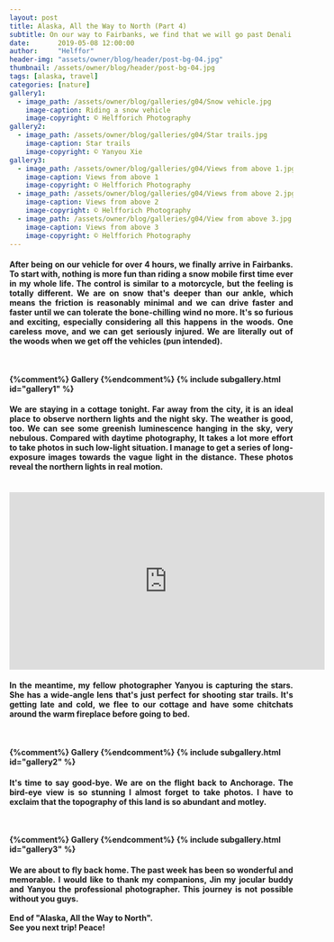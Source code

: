 ```yaml
---
layout: post
title: Alaska, All the Way to North (Part 4)
subtitle: On our way to Fairbanks, we find that we will go past Denali National Park. Of course, we won't miss out on this. Being one of eight national parks in Alaska, Denali is the most accessible one. There are parks that can only be reached by jets or boats. Others are either too far or not accessible due...
date:       2019-05-08 12:00:00
author:     "Helffor"
header-img: "assets/owner/blog/header/post-bg-04.jpg"
thumbnail: /assets/owner/blog/header/post-bg-04.jpg
tags: [alaska, travel]
categories: [nature]
gallery1: 
  - image_path: /assets/owner/blog/galleries/g04/Snow vehicle.jpg
    image-caption: Riding a snow vehicle
    image-copyright: © Helfforich Photography
gallery2: 
  - image_path: /assets/owner/blog/galleries/g04/Star trails.jpg
    image-caption: Star trails
    image-copyright: © Yanyou Xie
gallery3: 
  - image_path: /assets/owner/blog/galleries/g04/Views from above 1.jpg
    image-caption: Views from above 1
    image-copyright: © Helfforich Photography
  - image_path: /assets/owner/blog/galleries/g04/Views from above 2.jpg
    image-caption: Views from above 2
    image-copyright: © Helfforich Photography
  - image_path: /assets/owner/blog/galleries/g04/View from above 3.jpg
    image-caption: Views from above 3
    image-copyright: © Helfforich Photography
---
```



<h4><p style='text-align: justify;'>
After being on our vehicle for over 4 hours, we finally arrive in Fairbanks. To start with, nothing is more fun than riding a snow mobile first time ever in my whole life. The control is similar to a motorcycle, but the feeling is totally different. We are on snow that's deeper than our ankle, which means the friction is reasonably minimal and we can drive faster and faster until we can tolerate the bone-chilling wind no more. It's so furious and exciting, especially considering all this happens in the woods. One careless move, and we can get seriously injured. We are literally out of the woods when we get off the vehicles (pun intended).
</p><h4>
<br>

{%comment%} Gallery {%endcomment%}
{% include subgallery.html id="gallery1" %}


<h4><p style='text-align: justify;'>
We are staying in a cottage tonight. Far away from the city, it is an ideal place to observe northern lights and the night sky. The weather is good, too. We can see some greenish luminescence hanging in the sky, very nebulous. Compared with daytime photography, It takes a lot more effort to take photos in such low-light situation. I manage to get a series of long-exposure images towards the vague light in the distance. These photos reveal the northern lights in real motion.
</p><h4>


<br>
<iframe width="560" height="315" src="https://www.youtube.com/embed/TYJYm6-qZb0" frameborder="0" allow="accelerometer; autoplay; encrypted-media; gyroscope; picture-in-picture" allowfullscreen></iframe>
<br>


<h4><p style='text-align: justify;'>
In the meantime, my fellow photographer Yanyou is capturing the stars. She has a wide-angle lens that's just perfect for shooting star trails. It's getting late and cold, we flee to our cottage and have some chitchats around the warm fireplace before going to bed.
</p><h4>
<br>

{%comment%} Gallery {%endcomment%}
{% include subgallery.html id="gallery2" %}


<h4><p style='text-align: justify;'>
It's time to say good-bye. We are on the flight back to Anchorage. The bird-eye view is so stunning I almost forget to take photos. I have to exclaim that the topography of this land is so abundant and motley.
</p><h4>
<br>

{%comment%} Gallery {%endcomment%}
{% include subgallery.html id="gallery3" %}


<h4><p style='text-align: justify;'>
We are about to fly back home. The past week has been so wonderful and memorable. I would like to thank my companions, Jin my jocular buddy and Yanyou the professional photographer. This journey is not possible without you guys.
<br><br>
End of "Alaska, All the Way to North".
<br>
See you next trip! Peace!
</p><h4>


